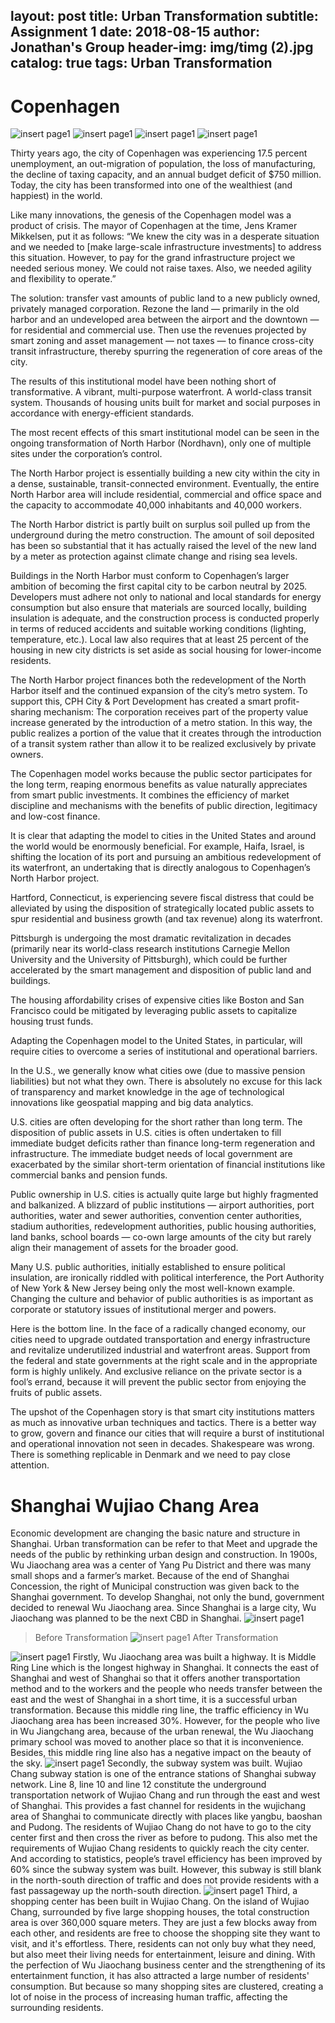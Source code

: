 layout:     post
title:      Urban Transformation
subtitle:   Assignment 1
date:       2018-08-15
author:     Jonathan's Group
header-img: img/timg (2).jpg
catalog: true
tags: Urban Transformation
---

# Copenhagen
 
![insert page1](https://github.com/grasscaograss/grasscaograss.github.io/blob/master/img/111.jpg?raw=true)
![insert page1](https://github.com/grasscaograss/grasscaograss.github.io/blob/master/img/484865827148843140.jpg?raw=true)
![insert page1](https://github.com/grasscaograss/grasscaograss.github.io/blob/master/img/%E5%BE%AE%E4%BF%A1%E5%9B%BE%E7%89%87_20180815110024.jpg?raw=true)
![insert page1](https://github.com/grasscaograss/grasscaograss.github.io/blob/master/img/484865827148843140.jpg?raw=true)

Thirty years ago, the city of Copenhagen was experiencing 17.5 percent unemployment, an out-migration of population, the loss of manufacturing, the decline of taxing capacity, and an annual budget deficit of $750 million. Today, the city has been transformed into one of the wealthiest (and happiest) in the world.

Like many innovations, the genesis of the Copenhagen model was a product of crisis. The mayor of Copenhagen at the time, Jens Kramer Mikkelsen, put it as follows: “We knew the city was in a desperate situation and we needed to [make large-scale infrastructure investments] to address this situation. However, to pay for the grand infrastructure project we needed serious money. We could not raise taxes. Also, we needed agility and flexibility to operate.”

The solution: transfer vast amounts of public land to a new publicly owned, privately managed corporation. Rezone the land — primarily in the old harbor and an undeveloped area between the airport and the downtown — for residential and commercial use. Then use the revenues projected by smart zoning and asset management — not taxes — to finance cross-city transit infrastructure, thereby spurring the regeneration of core areas of the city.

The results of this institutional model have been nothing short of transformative. A vibrant, multi-purpose waterfront. A world-class transit system. Thousands of housing units built for market and social purposes in accordance with energy-efficient standards.

The most recent effects of this smart institutional model can be seen in the ongoing transformation of North Harbor (Nordhavn), only one of multiple sites under the corporation’s control.

The North Harbor project is essentially building a new city within the city in a dense, sustainable, transit-connected environment. Eventually, the entire North Harbor area will include residential, commercial and office space and the capacity to accommodate 40,000 inhabitants and 40,000 workers.

The North Harbor district is partly built on surplus soil pulled up from the underground during the metro construction. The amount of soil deposited has been so substantial that it has actually raised the level of the new land by a meter as protection against climate change and rising sea levels.

Buildings in the North Harbor must conform to Copenhagen’s larger ambition of becoming the first capital city to be carbon neutral by 2025. Developers must adhere not only to national and local standards for energy consumption but also ensure that materials are sourced locally, building insulation is adequate, and the construction process is conducted properly in terms of reduced accidents and suitable working conditions (lighting, temperature, etc.). Local law also requires that at least 25 percent of the housing in new city districts is set aside as social housing for lower-income residents.

The North Harbor project finances both the redevelopment of the North Harbor itself and the continued expansion of the city’s metro system. To support this, CPH City & Port Development has created a smart profit-sharing mechanism: The corporation receives part of the property value increase generated by the introduction of a metro station. In this way, the public realizes a portion of the value that it creates through the introduction of a transit system rather than allow it to be realized exclusively by private owners.

The Copenhagen model works because the public sector participates for the long term, reaping enormous benefits as value naturally appreciates from smart public investments. It combines the efficiency of market discipline and mechanisms with the benefits of public direction, legitimacy and low-cost finance.

It is clear that adapting the model to cities in the United States and around the world would be enormously beneficial. For example, Haifa, Israel, is shifting the location of its port and pursuing an ambitious redevelopment of its waterfront, an undertaking that is directly analogous to Copenhagen’s North Harbor project.

Hartford, Connecticut, is experiencing severe fiscal distress that could be alleviated by using the disposition of strategically located public assets to spur residential and business growth (and tax revenue) along its waterfront.

Pittsburgh is undergoing the most dramatic revitalization in decades (primarily near its world-class research institutions Carnegie Mellon University and the University of Pittsburgh), which could be further accelerated by the smart management and disposition of public land and buildings.

The housing affordability crises of expensive cities like Boston and San Francisco could be mitigated by leveraging public assets to capitalize housing trust funds.

Adapting the Copenhagen model to the United States, in particular, will require cities to overcome a series of institutional and operational barriers.

In the U.S., we generally know what cities owe (due to massive pension liabilities) but not what they own. There is absolutely no excuse for this lack of transparency and market knowledge in the age of technological innovations like geospatial mapping and big data analytics.

U.S. cities are often developing for the short rather than long term. The disposition of public assets in U.S. cities is often undertaken to fill immediate budget deficits rather than finance long-term regeneration and infrastructure. The immediate budget needs of local government are exacerbated by the similar short-term orientation of financial institutions like commercial banks and pension funds.

Public ownership in U.S. cities is actually quite large but highly fragmented and balkanized. A blizzard of public institutions — airport authorities, port authorities, water and sewer authorities, convention center authorities, stadium authorities, redevelopment authorities, public housing authorities, land banks, school boards — co-own large amounts of the city but rarely align their management of assets for the broader good.

Many U.S. public authorities, initially established to ensure political insulation, are ironically riddled with political interference, the Port Authority of New York & New Jersey being only the most well-known example. Changing the culture and behavior of public authorities is as important as corporate or statutory issues of institutional merger and powers.

Here is the bottom line. In the face of a radically changed economy, our cities need to upgrade outdated transportation and energy infrastructure and revitalize underutilized industrial and waterfront areas. Support from the federal and state governments at the right scale and in the appropriate form is highly unlikely. And exclusive reliance on the private sector is a fool’s errand, because it will prevent the public sector from enjoying the fruits of public assets.

The upshot of the Copenhagen story is that smart city institutions matters as much as innovative urban techniques and tactics. There is a better way to grow, govern and finance our cities that will require a burst of institutional and operational innovation not seen in decades. Shakespeare was wrong. There is something replicable in Denmark and we need to pay close attention.

# Shanghai Wujiao Chang Area
Economic development are changing the basic nature and structure in Shanghai. Urban transformation can be refer to that Meet and upgrade the needs of the public by rethinking urban design and construction. In 1900s, Wu Jiaochang area was a center of Yang Pu District and there was many small shops and a farmer’s market. Because of the end of Shanghai Concession, the right of Municipal construction was given back to the Shanghai government. To develop Shanghai, not only the bund, government decided to renewal Wu Jiaochang area. Since Shanghai is a large city, Wu Jiaochang was planned to be the next CBD in Shanghai.
![insert page1](https://github.com/grasscaograss/grasscaograss.github.io/blob/master/img/timg.jpg?raw=true)
> Before Transformation
![insert page1](https://github.com/grasscaograss/grasscaograss.github.io/blob/master/img/%E6%9C%AA%E6%A0%8711.jpg?raw=true)
> After Transformation

![insert page1](https://github.com/grasscaograss/grasscaograss.github.io/blob/master/img/IMG_46641.jpg?raw=true)
Firstly, Wu Jiaochang area was built a highway. It is Middle Ring Line which is the longest highway in Shanghai. It connects the east of Shanghai and west of Shanghai so that it offers another transportation method and to the workers and the people who needs transfer between the east and the west of Shanghai in a short time, it is a successful urban transformation. Because this middle ring line, the traffic efficiency in Wu Jiaochang area has been increased 30%. However, for the people who live in Wu Jiangchang area, because of the urban renewal, the Wu Jiaochang primary school was moved to another place so that it is inconvenience. Besides, this middle ring line also has a negative impact on the beauty of the sky.
![insert page1](https://github.com/grasscaograss/grasscaograss.github.io/blob/master/img/%E6%9C%AA%E6%A0%87%E9%A2%98-1.jpg?raw=true)
Secondly, the subway system was built. Wujiao Chang subway station is one of the entrance stations of Shanghai subway network. Line 8, line 10 and line 12 constitute the underground transportation network of Wujiao Chang and run through the east and west of Shanghai. This provides a fast channel for residents in the wujichang area of Shanghai to communicate directly with places like yangbu, baoshan and Pudong. The residents of Wujiao Chang do not have to go to the city center first and then cross the river as before to pudong. This also met the requirements of Wujiao Chang residents to quickly reach the city center. And according to statistics, people’s travel efficiency has been improved by 60% since the subway system was built. However, this subway is still blank in the north-south direction of traffic and does not provide residents with a fast passageway up the north-south direction.
![insert page1](https://github.com/grasscaograss/grasscaograss.github.io/blob/master/img/IMG_46615.jpg?raw=true)
Third, a shopping center has been built in Wujiao Chang. On the island of Wujiao Chang, surrounded by five large shopping houses, the total construction area is over 360,000 square meters. They are just a few blocks away from each other, and residents are free to choose the shopping site they want to visit, and it's effortless. There, residents can not only buy what they need, but also meet their living needs for entertainment, leisure and dining. With the perfection of Wu Jiaochang business center and the strengthening of its entertainment function, it has also attracted a large number of residents' consumption. But because so many shopping sites are clustered, creating a lot of noise in the process of increasing human traffic, affecting the surrounding residents.


